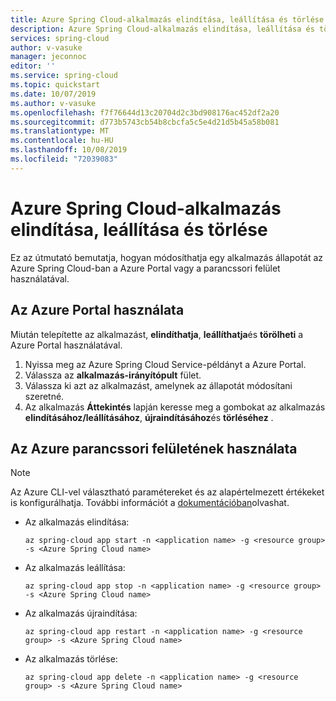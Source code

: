 ```yaml
---
title: Azure Spring Cloud-alkalmazás elindítása, leállítása és törlése | Microsoft Docs
description: Azure Spring Cloud-alkalmazás elindítása, leállítása és törlése
services: spring-cloud
author: v-vasuke
manager: jeconnoc
editor: ''
ms.service: spring-cloud
ms.topic: quickstart
ms.date: 10/07/2019
ms.author: v-vasuke
ms.openlocfilehash: f7f76644d13c20704d2c3bd908176ac452df2a20
ms.sourcegitcommit: d773b5743cb54b8cbcfa5c5e4d21d5b45a58b081
ms.translationtype: MT
ms.contentlocale: hu-HU
ms.lasthandoff: 10/08/2019
ms.locfileid: "72039083"
---
```

# <a name="how-to-start-stop-and-delete-your-azure-spring-cloud-application"></a>Azure Spring Cloud-alkalmazás elindítása, leállítása és törlése

Ez az útmutató bemutatja, hogyan módosíthatja egy alkalmazás állapotát az Azure Spring Cloud-ban a Azure Portal vagy a parancssori felület használatával.

## <a name="using-the-azure-portal"></a>Az Azure Portal használata

Miután telepítette az alkalmazást, **elindíthatja**, **leállíthatja**és **törölheti** a Azure Portal használatával.

1. Nyissa meg az Azure Spring Cloud Service-példányt a Azure Portal.
1. Válassza az **alkalmazás-irányítópult** fület.
1. Válassza ki azt az alkalmazást, amelynek az állapotát módosítani szeretné.
2. Az alkalmazás **Áttekintés** lapján keresse meg a gombokat az alkalmazás **elindításához/leállításához**, **újraindításához**és **törléséhez** .

## <a name="using-the-azure-cli"></a>Az Azure parancssori felületének használata

> [!NOTE]
> Az Azure CLI-vel választható paramétereket és az alapértelmezett értékeket is konfigurálhatja. További információt a [dokumentációban](spring-cloud-cli-reference.md)olvashat.

* Az alkalmazás elindítása:
    ```Azure CLI
    az spring-cloud app start -n <application name> -g <resource group> -s <Azure Spring Cloud name>
    ```

* Az alkalmazás leállítása:
    ```Azure CLI
    az spring-cloud app stop -n <application name> -g <resource group> -s <Azure Spring Cloud name>
    ```

* Az alkalmazás újraindítása:
    ```Azure CLI
    az spring-cloud app restart -n <application name> -g <resource group> -s <Azure Spring Cloud name>
    ```

* Az alkalmazás törlése:
    ```Azure CLI
    az spring-cloud app delete -n <application name> -g <resource group> -s <Azure Spring Cloud name>
    ```
